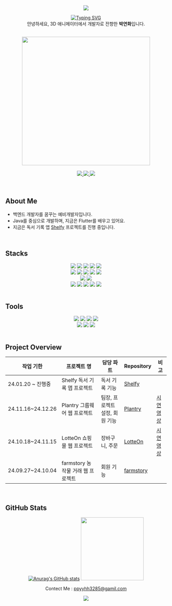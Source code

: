 
<div align="center">
	
  <img src="https://capsule-render.vercel.app/api?type=waving&color=BDBDC8&height=150&section=header" />
	
<a href="https://git.io/typing-svg"><img src="https://readme-typing-svg.demolab.com?font=42dot+Sans&size=24&pause=1000&color=000000&center=true&vCenter=true&width=500&lines=Hello%2C+World!+3D+%EC%84%B8%EC%83%81%EC%97%90%EC%84%9C+0%EA%B3%BC+1%EC%9D%98+%EC%84%B8%EA%B3%84%EB%A1%9C" alt="Typing SVG" /></a>
<br>
안녕하세요, 3D 애니메이터에서 개발자로 전향한 <strong> 박연화</strong>입니다.

 

</div>
<br>
<div align=center>
	
<img src="https://github.com/user-attachments/assets/387140c3-d4d9-4245-a723-f309d6a3f8c7" width="400" height="400"/>
 <br>
 
 <br>
  <a href="https://www.notion.so/16fb89c79cfe807b8c64f767e3b65f6b#16fb89c79cfe805cada5f2a2fe3a87db">
	<img src="https://img.shields.io/badge/Notion 이력서-000000?style=plat&logo=notion&logoColor=white">
  </a>
    <a href="https://dev-yeonwha.tistory.com/db">
	<img src="https://img.shields.io/badge/ywha's 개발 블로그-000000?style=plat&logo=tistory&logoColor=white">
  </a>
    <a href="ppyyhh3285@gmail.com">
	<img src="https://img.shields.io/badge/gmail 주소-EA4335?style=plat&logo=gmail&logoColor=white">
  </a>
</div>

</br>
</br>

## About Me
- 백엔드 개발자를 꿈꾸는 예비개발자입니다.
- Java를 중심으로 개발하며, 지금은 Flutter를 배우고 있어요.
- 지금은 독서 기록 앱 [Shelfy](https://github.com/ekkang2/shelfy_team_project) 프로젝트를 진행 중입니다.
</br>

## Stacks

 <div style="text-align: left;">
    <div  align= "center"> <img src="https://img.shields.io/badge/Java-007396?style=flat&logo=Java&logoColor=white">
          <img src="https://img.shields.io/badge/Spring-6DB33F?style=flat&logo=Spring&logoColor=white">
          <img src="https://img.shields.io/badge/Spring Boot-6DB33F?style=flat&logo=Spring Boot&logoColor=white">
          <img src="https://img.shields.io/badge/MySQL-4479A1?style=flat&logo=MySQL&logoColor=white">
          <img src="https://img.shields.io/badge/MongoDB-47A248?style=flat&logo=MongoDB&logoColor=white">
          <br/><img src="https://img.shields.io/badge/HTML5-E34F26?style=flat&logo=HTML5&logoColor=white">
          <img src="https://img.shields.io/badge/CSS3-1572B6?style=flat&logo=CSS3&logoColor=white">
          <img src="https://img.shields.io/badge/Javascript-F7DF1E?style=flat&logo=Javascript&logoColor=white">
          <img src="https://img.shields.io/badge/React-61DAFB?style=flat&logo=React&logoColor=white">
          <img src="https://img.shields.io/badge/Tailwind CSS-06B6D4?style=flat&logo=Tailwind CSS&logoColor=white">
          <br/><img src="https://img.shields.io/badge/Flutter-02569B?style=flat&logo=Flutter&logoColor=white">
	  <img src="https://img.shields.io/badge/Dart-0175C2?style=flat&logo=Dart&logoColor=white">
           <br/> <img src="https://img.shields.io/badge/Amazon AWS-232F3E?style=flat&logo=Amazon AWS&logoColor=white">
          <img src="https://img.shields.io/badge/Docker-2496ED?style=flat&logo=Docker&logoColor=white">
          <img src="https://img.shields.io/badge/Git-F05032?style=flat&logo=Git&logoColor=white">
          <img src="https://img.shields.io/badge/Github-181717?style=flat&logo=Github&logoColor=white">
	    <img src="https://img.shields.io/badge/Redis-FF4438?style=flat&logo=redis&logoColor=white">
          <br/>
          </div>
    </div>
</br>

## Tools

 <div align="center">
	<img src="https://img.shields.io/badge/Eclipse%20IDE-2C2255?style=flat&logo=Eclipse%20IDE&logoColor=white" />
	<img src="https://img.shields.io/badge/IntelliJ%20IDEA-000000?style=flat&logo=IntelliJ%20IDEA&logoColor=white" />
	<img src="https://img.shields.io/badge/Visual%20Studio%20Code-007ACC?style=flat&logo=Visual%20Studio%20Code&logoColor=white" />
	 <img src="https://img.shields.io/badge/AndroidStudio-3DDC84?style=flat&logo=androidstudio&logoColor=white">
	 </br>
	<img src="https://img.shields.io/badge/Postman-FF6C37?style=flat&logo=Postman&logoColor=white" />
	<img src="https://img.shields.io/badge/GitHub-181717?style=flat&logo=GitHub&logoColor=white" />
<img src="https://img.shields.io/badge/Slack-4A154B?style=flat&logo=Slack&logoColor=white">
 </div>

</br>



## Project Overview

<div align="center">

| **작업 기한**        | **프로젝트 명**                     | **담당 파트**  |  **Repository**  | **비고**|
|-----------------|-------------------------------|-------|-------|-----------|
| 24.01.20 ~ 진행중 | Shelfy 독서 기록 앱 프로젝트 | 독서 기록 기능 | [Shelfy](https://github.com/ekkang2/shelfy_team_project) ||
| 24.11.16~24.12.26 | Plantry 그룹웨어 웹 프로젝트    | 팀장, 프로젝트 설정, 회원 기능 | [Plantry](https://github.com/subin3578/antwork) |[시연영상](https://www.youtube.com/watch?v=gYq8mfhy5Bk)|
| 24.10.18~24.11.15 | LotteOn 쇼핑몰 웹 프로젝트          | 장바구니, 주문 | [LotteOn](https://github.com/subin3578/TeamProject-LotteOn4) |[시연영상](https://www.youtube.com/watch?v=rM2Cj0PMg1Q&t=350s)|
| 24.09.27~24.10.04 | farmstory 농작물 거래 웹 프로젝트  | 회원 기능 | [farmstory](https://github.com/subin3578/farmstory_team3) ||


</div>
<br/>


## GitHub Stats

<div align="center">
	
[![Anurag's GitHub stats](https://github-readme-stats.vercel.app/api?username=ywha0206)](https://github.com/anuraghazra/github-readme-stats)
<img src="https://github-readme-stats.vercel.app/api/top-langs/?username=ywha0206&layout=compact&bg_color=180,000000,&title_color=000000&text_color=000000" height="196" />


Contect Me : ppyyhh3285@gamil.com

<img src="https://capsule-render.vercel.app/api?type=waving&color=BDBDC8&height=150&section=footer" />


</div>
